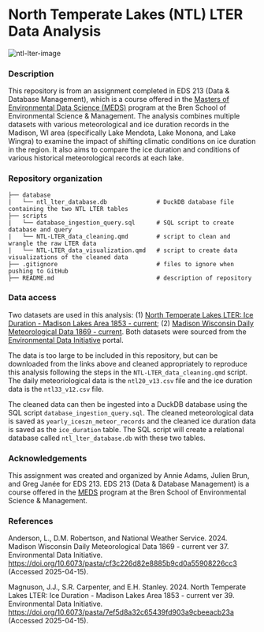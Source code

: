 # North Temperate Lakes (NTL) LTER Data Analysis
![ntl-lter-image](https://lternet.edu/wp-content/uploads/2020/07/FoliageLakes_NTL_NTL.jpg)

### Description
This repository is from an assignment completed in EDS 213 (Data & Database Management), which is a course offered in the [Masters of Environmental Data Science (MEDS)](https://bren.ucsb.edu/masters-programs/master-environmental-data-science) program at the Bren School of Environmental Science & Management. The analysis combines multiple datasets with various meteorological and ice duration records in the Madison, WI area (specifically Lake Mendota, Lake Monona, and Lake Wingra) to examine the impact of shifting climatic conditions on ice duration in the region. It also aims to compare the ice duration and conditions of various historical meteorological records at each lake.

### Repository organization
```
├── database  
|   └── ntl_lter_database.db              # DuckDB database file containing the two NTL LTER tables
├── scripts 
|   └── database_ingestion_query.sql      # SQL script to create database and query
|   └── NTL-LTER_data_cleaning.qmd        # script to clean and wrangle the raw LTER data
|   └── NTL-LTER_data_visualization.qmd   # script to create data visualizations of the cleaned data
├── .gitignore                            # files to ignore when pushing to GitHub 
├── README.md                             # description of repository
```

### Data access
Two datasets are used in this analysis: (1) [North Temperate Lakes LTER: Ice Duration - Madison Lakes Area 1853 - current](https://portal.edirepository.org/nis/mapbrowse?scope=knb-lter-ntl&identifier=33&revision=39); (2) [Madison Wisconsin Daily Meteorological Data 1869 - current](https://portal.edirepository.org/nis/mapbrowse?scope=knb-lter-ntl&identifier=20&revision=37). Both datasets were sourced from the [Environmental Data Initiative](https://portal.edirepository.org/nis/home.jsp) portal.

The data is too large to be included in this repository, but can be downloaded from the links above and cleaned appropriately to reproduce this analysis following the steps in the `NTL-LTER_data_cleaning.qmd` script. The daily meteoriological data is the `ntl20_v13.csv` file and the ice duration data is the `ntl33_v12.csv` file. 

The cleaned data can then be ingested into a DuckDB database using the SQL script `database_ingestion_query.sql`. The cleaned meteorological data is saved as `yearly_iceszn_meteor_records` and the cleaned ice duration data is saved as the `ice_duration` table. The SQL script will create a relational database called `ntl_lter_database.db` with these two tables.

### Acknowledgements 
This assignment was created and organized by Annie Adams, Julien Brun, and Greg Janée for EDS 213. EDS 213 (Data & Database Management) is a course offered in the [MEDS](https://bren.ucsb.edu/masters-programs/master-environmental-data-science) program at the Bren School of Environmental Science & Management.

### References
Anderson, L., D.M. Robertson, and National Weather Service. 2024. Madison Wisconsin Daily Meteorological Data 1869 - current ver 37. Environmental Data Initiative. https://doi.org/10.6073/pasta/cf3c226d82e8885b9cd0a55908226cc3 (Accessed 2025-04-15).

Magnuson, J.J., S.R. Carpenter, and E.H. Stanley. 2024. North Temperate Lakes LTER: Ice Duration - Madison Lakes Area 1853 - current ver 39. Environmental Data Initiative. https://doi.org/10.6073/pasta/7ef5d8a32c65439fd903a9cbeeacb23a (Accessed 2025-04-15).



